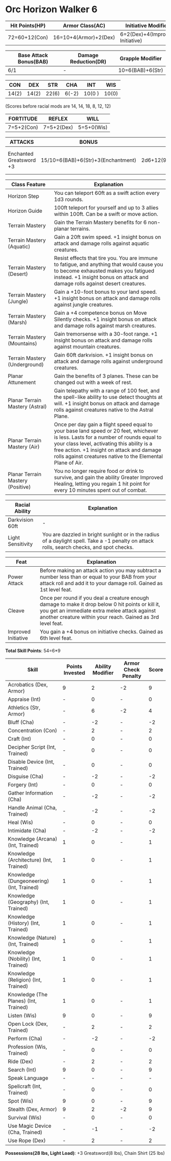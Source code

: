 # Orc Horizon Walker 6

Hit Points(HP) | Armor Class(AC) | Initiative Modifier | Speed | Size
-------------- | --------------- | ------------------- | ----- | ----
72=60+12(Con)  | 16=10+4(Armor)+2(Dex)| 6=2(Dex)+4(Improved Initiative)| 40ft | Medium

Base Attack Bonus(BAB) | Damage Reduction(DR) | Grapple Modifier
---------------------  | -------------------- | ----------------
6/1                    | -                   | 10=6(BAB)+6(Str)

CON   | DEX   | STR   | CHA   | INT   | WIS 
---   | ---   | ---   | ---   | -     | ------- 
14(2) | 14(2) | 22(6) | 6(-2) |10(0 ) | 10(0) 
(Scores before racial mods are 14, 14, 18, 8, 12, 12)

FORTITUDE | REFLEX | WILL
--------- | ------ | ----
7=5+2(Con)| 7=5+2(Dex)| 5=5+0(Wis)

ATTACKS | BONUS | DAMAGE | CRITICAL | NOTES
------- | ----- | ------ | -------- | -----
Enchanted Greatsword +3  | 15/10=6(BAB)+6(Str)+3(Enchantment) | 2d6+12(9(Str*1.5)+3(Enchantment)) | 19-20/x2 | +3 Enchantment Bonus to attack/damage

Class Feature | Explanation
------------- | -----------
Horizon Step  | You can teleport 60ft as a swift action every 1d3 rounds.
Horizon Guide | 100ft teleport for yourself and up to 3 allies within 100ft. Can be a swift or move action.
Terrain Mastery | Gain the Terrain Mastery benefits for 6 non-planar terrains.
Terrain Mastery (Aquatic) | Gain a 20ft swim speed. +1 insight bonus on attack and damage rolls against aquatic creatures.
Terrain Mastery (Desert) | Resist effects that tire you. You are immune to fatigue, and anything that would cause you to become exhausted makes you fatigued instead. +1 insight bonus on attack and damage rolls against desert creatures.
Terrain Mastery (Jungle) | Gain a +10-foot bonus to your land speed. +1 insight bonus on attack and damage rolls against jungle creatures.
Terrain Mastery (Marsh) | Gain a +4 competence bonus on Move Silently checks. +1 insight bonus on attack and damage rolls against marsh creatures.
Terrain Mastery (Mountains) | Gain tremorsense with a 30-foot range. +1 insight bonus on attack and damage rolls against mountain creatures.
Terrain Mastery (Underground) | Gain 60ft darkvision. +1 insight bonus on attack and damage rolls against underground creatures. 
Planar Attunement | Gain the benefits of 3 planes. These can be changed out with a week of rest.
Planar Terrain Mastery (Astral) | Gain telepathy with a range of 100 feet, and the spell-like ability to use detect thoughts at will. +1 insight bonus on attack and damage rolls against creatures native to the Astral Plane.
Planar Terrain Mastery (Air) | Once per day gain a flight speed equal to your base land speed or 20 feet, whichever is less. Lasts for a number of rounds equal to your class level, activating this ability is a free action. +1 insight on attack and damage rolls against creatures native to the Elemental Plane of Air.
Planar Terrain Mastery (Positive) | You no longer require food or drink to survive, and gain the ability Greater Improved Healing, letting you regain 1 hit point for every 10 minutes spent out of combat.

Racial Ability| Explanation
------------- | -----------
Darkvision 60ft | -  
Light Sensitivity | You are dazzled in bright sunlight or in the radius of a daylight spell. Take a -1 penalty on attack rolls, search checks, and spot checks.

Feat | Explanation
----- | -----------
Power Attack | Before making an attack action you may subtract a number less than or equal to your BAB from your attack roll and add it to your damage roll. Gained as 1st level feat.
Cleave | Once per round if you deal a creature enough damage to make it drop below 0 hit points or kill it, you get an immediate extra melee attack against another creature within your reach. Gained as 3rd level feat. 
Improved Initiative | You gain a +4 bonus on initiative checks. Gained as 6th level feat.

**Total Skill Points**: 54=6*9

Skill | Points Invested | Ability Modifier | Armor Check Penalty | Score
----- | --------------- | ---------------- | ------------------- | -----
Acrobatics (Dex, Armor) | 9      | 2                | -2 | 9
Appraise (Int) | -      | 0                | - | 0
Athletics (Str, Armor) | -      | 6                | -2 | 4
Bluff (Cha)    | -      | -2                | - | -2
Concentration (Con)| -  | 2                | - | 2
Craft (Int)        | -  | 0                | - | 0
Decipher Script (Int, Trained)| -| 0                | - | 0
Disable Device (Int, Trained)| - | 0                | - | 0
Disguise (Cha)      | - | -2                | - | -2
Forgery (Int)       | - | 0                | - | 0
Gather Information (Cha) | - | -2           | - | -2
Handle Animal (Cha, Trained) | -  | -2               | - | -2
Heal (Wis)          | -  | 0               | - | 0
Intimidate (Cha)    | -  | -2               | - | -2
Knowledge (Arcana) (Int, Trained)     | 1  | 0               | - | 1
Knowledge (Architecture) (Int, Trained)     | 1  | 0               | - | 1
Knowledge (Dungeoneering) (Int, Trained)     | 1  | 0               | - | 1
Knowledge (Geography) (Int, Trained)     | 1  | 0               | - | 1
Knowledge (History) (Int, Trained)     | 1  | 0               | - | 1
Knowledge (Nature) (Int, Trained)     | 1  | 0               | - | 1
Knowledge (Nobility) (Int, Trained)     | 1  | 0               | - | 1
Knowledge (Religion) (Int, Trained)     | 1  | 0               | - | 1
Knowledge (The Planes) (Int, Trained)     | 1  | 0               | - | 1
Listen (Wis)        | 9  | 0               | - | 9
Open Lock (Dex, Trained) | - | 2                    | - | 2
Perform (Cha)   | - | -2                    | - | -2
Profession (Wis, Trained)| - | 0                    | - | 0
Ride (Dex)      | - | 2                    | - | 2
Search (Int)    | 9 | 0                    | - | 9
Speak Language | - | -                     | - | -
Spellcraft (Int, Trained) | - | 0                   | - | 0
Spot (Wis)       | 9 | 0                   | - | 9
Stealth (Dex, Armor) | 9 | 2                   | -2 | 9
Survival (Wis)   | - | 0                   | - | 0
Use Magic Device (Cha, Trained) | - | -1             | - | -2
Use Rope (Dex)         | - | 2             | - | 2

**Possessions(28 lbs, Light Load)**: +3 Greatsword(8 lbs), Chain Shirt (25 lbs)